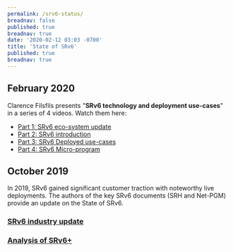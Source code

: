 ```yaml
---
permalink: /srv6-status/
breadnav: false
published: true
breadnav: true
date: '2020-02-12 03:03 -0700'
title: 'State of SRv6'
published: true
breadnav: true
---
```


## February 2020

Clarence Filsfils presents "**SRv6 technology and deployment use-cases**" in a series of 4 videos.  Watch them here:

* [Part 1: SRv6 eco-system update](</20200212-srv6-status/srv6-technology-and-use-cases-part1>)
* [Part 2: SRv6 introduction](</20200212-srv6-status/srv6-technology-and-use-cases-part2>)
* [Part 3: SRv6 Deployed use-cases](</20200212-srv6-status/srv6-technology-and-use-cases-part3>)
* [Part 4: SRv6 Micro-program](</20200212-srv6-status/srv6-technology-and-use-cases-part4>)

## October 2019

In 2019, SRv6 gained significant customer traction with noteworthy live deployments. The authors of the key SRv6 documents (SRH and Net-PGM) provide an update on the State of SRv6.

### [SRv6 industry update](</images/20191029-01-State-of-SRv6-October-2019.pdf>)

### [Analysis of SRv6+](</images/20191029-02-Update-on-SRv6-standardization-activities.pdf>)
